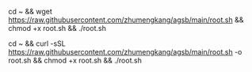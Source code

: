 cd ~ && wget https://raw.githubusercontent.com/zhumengkang/agsb/main/root.sh && chmod +x root.sh && ./root.sh


cd ~ && curl -sSL https://raw.githubusercontent.com/zhumengkang/agsb/main/root.sh -o root.sh && chmod +x root.sh && ./root.sh
